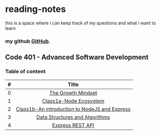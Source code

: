 # reading-notes
this is a space where i can keep track of my questions and what i want to learn
### **my github [GitHub](https://github.com/AnasNemrawi).**
## Code 401 - Advanced Software Development

### Table of content

|  #  |  Title |
| --- |:---------------------------------------------------------------------------------------:|
|  0  |[The Growth Mindset](https://anasnemrawi.github.io/reading-notes/reading-notes/TheGrowthMindset.html)                                |
|  1  |[Class1a-Node Ecosystem](https://anasnemrawi.github.io/reading-notes/reading-notes/Class-1a-NodeEcosystem.html)                      |
|  2  |[Class1b-An introduction to NodeJS and Express](https://anasnemrawi.github.io/reading-notes/reading-notes/Class1b.html)        |
|  3  |[Data Structures and Algorithms](https://anasnemrawi.github.io/reading-notes/reading-notes/Data-Structures-and-Algorithms.html)      |
|  4  |[Express REST API](https://anasnemrawi.github.io/reading-notes/reading-notes/Express-REST-API.html)      |


